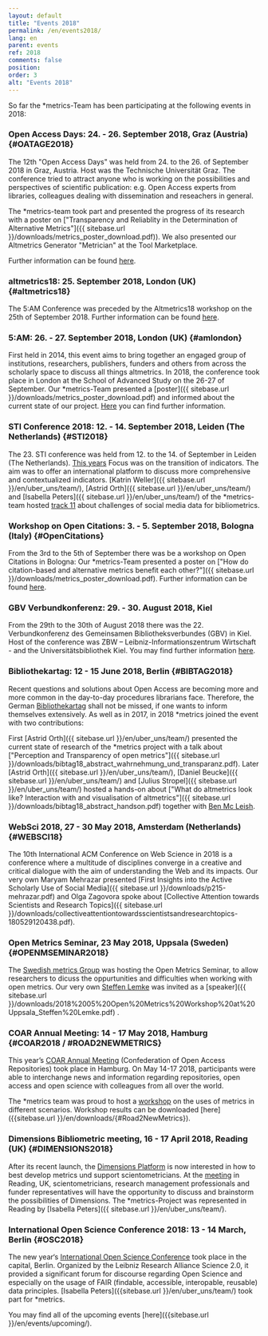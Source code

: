 ```yaml
---
layout: default
title: "Events 2018"
permalink: /en/events2018/
lang: en
parent: events
ref: 2018
comments: false
position:
order: 3
alt: "Events 2018"
---
```

<!-- Start editing content here-->

So far the \*metrics-Team has been participating at the following events in 2018:

### Open Access Days: 24. - 26. September 2018, Graz (Austria) {#OATAGE2018}
The 12th "Open Access Days" was held from 24. to the 26. of September 2018 in Graz, Austria. Host was the Technische Universität Graz. The conference tried to attract anyone who is working on the possibilities and perspectives of scientific publication: e.g. Open Access experts from libraries, colleagues dealing with dissemination and reseachers in general. 

The \*metrics-team took part and presented the progress of its research with a poster on ["Transparency and Reliablity in the Determination of Alternative Metrics"]({{ sitebase.url }}/downloads/metrics_poster_download.pdf)). We also presented our Altmetrics Generator "Metrician" at the Tool Marketplace.

Further information can be found [here](https://open-access.net/community/open-access-tage/open-access-tage-2018-graz/).

### altmetrics18: 25. September 2018, London (UK) {#altmetrics18}
The 5:AM Conference was preceded by the Altmetrics18 workshop on the 25th of September 2018. Further information can be found [here](http://altmetrics.org/altmetrics18/).

### 5:AM: 26. - 27. September 2018, London (UK) {#amlondon}
First held in 2014, this event aims to bring together an engaged group of institutions, researchers, publishers, funders and others from across the scholarly space to discuss all things altmetrics. In 2018, the conference took place in London at the School of Advanced Study on the 26-27 of September. Our \*metrics-Team presented a [poster]({{ sitebase.url }}/downloads/metrics_poster_download.pdf) and informed about the current state of our project. [Here](http://www.altmetricsconference.com/) you can find further information.

### STI Conference 2018: 12. - 14. September 2018, Leiden (The Netherlands) {#STI2018}
The 23. STI conference was held from 12. to the 14. of September in Leiden (The Netherlands). [This years](http://sti2018.cwts.nl/) Focus was on the transition of indicators. The aim was to offer an international platform to discuss more comprehensive and contextualized indicators. [Katrin Weller]({{ sitebase.url }}/en/uber_uns/team/), [Astrid Orth]({{ sitebase.url }}/en/uber_uns/team/) and [Isabella Peters]({{ sitebase.url }}/en/uber_uns/team/) of the \*metrics-team hosted [track 11](http://sti2018.cwts.nl/program) about challenges of social media data for bibliometrics.

### Workshop on Open Citations: 3. - 5. September 2018, Bologna (Italy) {#OpenCitations}
From the 3rd to the 5th of September there was be a workshop on Open Citations in Bologna: Our \*metrics-Team presented a poster on ["How do citation-based and alternative metrics benefit each other?"]({{ sitebase.url }}/downloads/metrics_poster_download.pdf). Further information can be found [here](https://workshop-oc.github.io/).

### GBV Verbundkonferenz: 29. - 30. August 2018, Kiel 
From the 29th to the 30th of August 2018 there was the 22. Verbundkonferenz des Gemeinsamen Bibliotheksverbundes (GBV) in Kiel. Host of the conference was ZBW – Leibniz-Informationszentrum Wirtschaft - and the Universitätsbibliothek Kiel. You may find further information [here](https://verbundkonferenz.gbv.de/).

### Bibliothekartag: 12 - 15 June 2018, Berlin {#BIBTAG2018}

Recent questions and solutions about Open Access are becoming more and more common in the day-to-day procedures librarians face. Therefore, the German [Bibliothekartag](https://bibliothekartag2018.de/?lang=en) shall not be missed, if one wants to inform themselves extensively. As well as in 2017, in 2018 \*metrics joined the event with two contributions:

First [Astrid Orth]({{ sitebase.url }}/en/uber_uns/team/) presented the current state of research of the \*metrics project with a talk about ["Perception and Transparency of open metrics"]({{ sitebase.url }}/downloads/bibtag18_abstract_wahrnehmung_und_transparanz.pdf). Later [Astrid Orth]({{ sitebase.url }}/en/uber_uns/team/), [Daniel Beucke]({{ sitebase.url }}/en/uber_uns/team/) and [Julius Stropel]({{ sitebase.url }}/en/uber_uns/team/) hosted a hands-on about ["What do altmetrics look like? Interaction with and visualisation of altmetrics"]({{ sitebase.url }}/downloads/bibtag18_abstract_handson.pdf) together with [Ben Mc Leish](https://twitter.com/benmcleish?lang=de). 


### WebSci 2018, 27 - 30 May 2018, Amsterdam (Netherlands) {#WEBSCI18}

The 10th International ACM Conference on Web Science in 2018 is a conference where a multitude of disciplines converge in a creative and critical dialogue with the aim of understanding the Web and its impacts. Our very own Maryam Mehrazar presented [First Insights into the Active Scholarly Use of Social Media]({{ sitebase.url }}/downloads/p215-mehrazar.pdf) and Olga Zagovora spoke about [Collective Attention towards Scientists and Research
Topics]({{ sitebase.url }}/downloads/collectiveattentiontowardsscientistsandresearchtopics-180529120438.pdf).  


### Open Metrics Seminar, 23 May 2018, Uppsala (Sweden) {#OPENMSEMINAR2018}
The [Swedish metrics Group](https://bibliometriforum.wordpress.com/ ) was hosting the Open Metrics Seminar, to allow researchers to dicuss the oppurtunities and difficulties when working with open metrics. Our very own [Steffen Lemke]( https://metrics-project.net/en/uber_uns/team/) was invited as a [speaker]({{ sitebase.url }}/downloads/2018%2005%20Open%20Metrics%20Workshop%20at%20Uppsala_Steffen%20Lemke.pdf) . 


### COAR Annual Meeting: 14 - 17 May 2018, Hamburg {#COAR2018 / #ROAD2NEWMETRICS}

This year’s [COAR Annual Meeting](https://www.coar-repositories.org/news-media/save-the-date-coar2018-annual-meeting/) (Confederation of Open Access Repositories) took place in Hamburg. On May 14-17 2018, participants were able to interchange news and information regarding repositories, open access and open science with colleagues from all over the world.

The \*metrics team was proud to host a [workshop](https://metrics-project.net/en/events/workshop2018/) on the uses of metrics in different scenarios. Workshop results can be downloaded [here]({{sitebase.url }}/en/downloads/{#Road2NewMetrics}).


### Dimensions Bibliometric meeting, 16 - 17 April 2018, Reading (UK) {#DIMENSIONS2018}

After its recent launch, the [Dimensions Platform](https://www.dimensions.ai/) is now interested in how to best develop metrics und support scientometricians. At the [meeting](https://www.eventbrite.co.uk/e/dimensions-bibliometric-meeting-tickets-43591273673) in Reading, UK, scientometricians, research management professionals and funder representatives will have the opportunity to discuss and brainstorm the possibilities of Dimensions. The \*metrics-Project was represented in Reading by [Isabella Peters]({{ sitebase.url }}/en/uber_uns/team/).


### International Open Science Conference 2018: 13 - 14 March, Berlin {#OSC2018}

The new year‘s [International Open Science Conference](http://www.open-science-conference.eu/) took place in the capital, Berlin. Organized by the Leibniz Research Alliance Science 2.0, it provided a significant forum for discourse regarding Open Science and especially on the usage of FAIR (findable, accessible, interopable, reusable) data principles. [Isabella Peters]({{sitebase.url }}/en/uber_uns/team/) took part for \*metrics.


You may find all of the upcoming events [here]({{sitebase.url }}/en/events/upcoming/).
